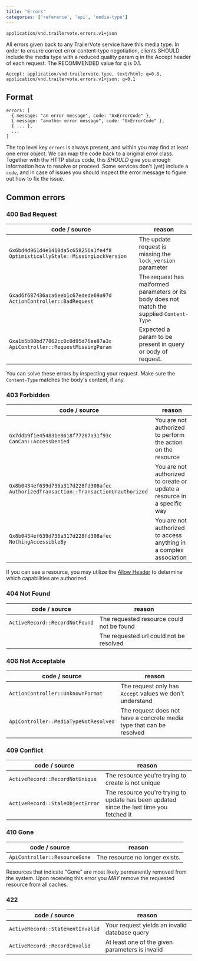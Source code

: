 ```yaml
---
title: "Errors"
categories: ['reference', 'api', 'media-type']
---
```


```
application/vnd.trailervote.errors.v1+json
```

All errors given back to any TrailerVote service have this media type. In order to ensure correct error content-type negotiation, clients SHOULD include the media type with a reduced quality param q in the Accept header of each request. The RECOMMENDED value for q is 0.1.

```
Accept: application/vnd.trailervote.type, text/html; q=0.8, application/vnd.trailervote.errors.v1+json; q=0.1
```

## Format
```
errors: [
  { message: "an error message", code: "AxErrorCode" },
  { message: "another error message", code: "GxErrorCode" },
  { ... },
  ...
]
```
The top level key `errors` is always present, and within you may find at least one error object. We can map the code back to a original error class. Together with the HTTP status code, this *SHOULD* give you enough information how to resolve or proceed. Some services don't (yet) include a `code`, and in case of issues you should inspect the error message to figure out how to fix the issue.

## Common errors

### 400 Bad Request
|code / source|reason|
|----|------|
|`Gx6bd4d961d4e1410da5c658256a1fe4f8` `OptimisticallyStale::MissingLockVersion`|The update request is missing the `lock_version` parameter|
|`Gxad6f687436aca6eeb1c67edede69a97d` `ActionController::BadRequest`|The request has malformed parameters or its body does not match the supplied `Content-Type`
|`Gxa1b5b80bd77862cc0c0d95d76ee87a3c` `ApiController::RequestMissingParam`|Expected a param to be present in query or body of request.|

You can solve these errors by inspecting your request. Make sure the `Content-Type` matches the body's content, if any.

### 403 Forbidden
|code / source|reason|
|----|------|
|`Gx7ddb9f1e454831e8618f77267a31f93c` `CanCan::AccessDenied`|You are not authorized to perform the action on the resource|
|`Gx8b0434ef639d736a317d228fd308afec` `AuthorizedTransaction::TransactionUnauthorized`|You are not authorized to create or update a resource in a specific way|
|`Gx8b0434ef639d736a317d228fd308afec` `NothingAccessibleBy`|You are not authorized to access anything in a complex association|

If you can see a resource, you may utilize the [Allow Header](request-and-response-headers#allow) to determine which capabilities are authorized.

### 404 Not Found
|code / source|reason|
|----|------|
|`ActiveRecord::RecordNotFound`|The requested resource could not be found|
||The requested url could not be resolved|

### 406 Not Acceptable
|code / source|reason|
|----|------|
|`ActionController::UnknownFormat`|The request only has `Accept` values we don't understand|
|`ApiController::MediaTypeNotResolved`|The request does not have a concrete media type that can be resolved|

### 409 Conflict
|code / source|reason|
|----|------|
|`ActiveRecord::RecordNotUnique`|The resource you're trying to create is not unique|
|`ActiveRecord::StaleObjectError`|The resource you're trying to update has been updated since the last time you fetched it|

### 410 Gone
|code / source|reason|
|----|------|
|`ApiController::ResourceGone`|The resource no longer exists.|

Resources that indicate "Gone" are most likely permanently removed from the system. Upon receiving this error you *MAY* remove the requested resource from all caches.

### 422
|code / source|reason|
|----|------|
|`ActiveRecord::StatementInvalid`|Your request yields an invalid database query|
|`ActiveRecord::RecordInvalid`|At least one of the given parameters is invalid|
